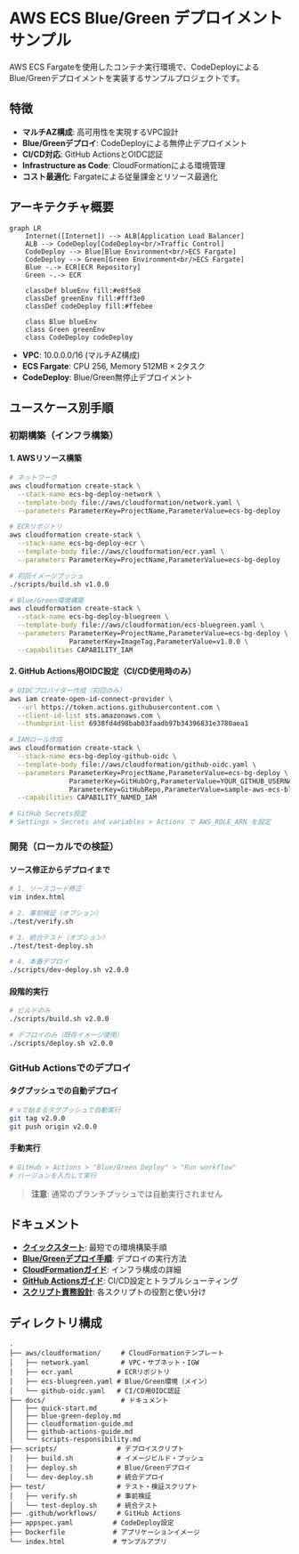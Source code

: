# AWS ECS Blue/Green デプロイメントサンプル

AWS ECS Fargateを使用したコンテナ実行環境で、CodeDeployによるBlue/Greenデプロイメントを実装するサンプルプロジェクトです。

## 特徴

- **マルチAZ構成**: 高可用性を実現するVPC設計
- **Blue/Greenデプロイ**: CodeDeployによる無停止デプロイメント
- **CI/CD対応**: GitHub ActionsとOIDC認証
- **Infrastructure as Code**: CloudFormationによる環境管理
- **コスト最適化**: Fargateによる従量課金とリソース最適化

## アーキテクチャ概要

```mermaid
graph LR
    Internet([Internet]) --> ALB[Application Load Balancer]
    ALB --> CodeDeploy[CodeDeploy<br/>Traffic Control]
    CodeDeploy --> Blue[Blue Environment<br/>ECS Fargate]
    CodeDeploy --> Green[Green Environment<br/>ECS Fargate]
    Blue -.-> ECR[ECR Repository]
    Green -.-> ECR
    
    classDef blueEnv fill:#e8f5e8
    classDef greenEnv fill:#fff3e0
    classDef codeDeploy fill:#ffebee
    
    class Blue blueEnv
    class Green greenEnv
    class CodeDeploy codeDeploy
```

- **VPC**: 10.0.0.0/16 (マルチAZ構成)
- **ECS Fargate**: CPU 256, Memory 512MB × 2タスク
- **CodeDeploy**: Blue/Green無停止デプロイメント

## ユースケース別手順

### 初期構築（インフラ構築）

#### 1. AWSリソース構築
```bash
# ネットワーク
aws cloudformation create-stack \
  --stack-name ecs-bg-deploy-network \
  --template-body file://aws/cloudformation/network.yaml \
  --parameters ParameterKey=ProjectName,ParameterValue=ecs-bg-deploy

# ECRリポジトリ
aws cloudformation create-stack \
  --stack-name ecs-bg-deploy-ecr \
  --template-body file://aws/cloudformation/ecr.yaml \
  --parameters ParameterKey=ProjectName,ParameterValue=ecs-bg-deploy

# 初回イメージプッシュ
./scripts/build.sh v1.0.0

# Blue/Green環境構築
aws cloudformation create-stack \
  --stack-name ecs-bg-deploy-bluegreen \
  --template-body file://aws/cloudformation/ecs-bluegreen.yaml \
  --parameters ParameterKey=ProjectName,ParameterValue=ecs-bg-deploy \
               ParameterKey=ImageTag,ParameterValue=v1.0.0 \
  --capabilities CAPABILITY_IAM
```

#### 2. GitHub Actions用OIDC設定（CI/CD使用時のみ）
```bash
# OIDCプロバイダー作成（初回のみ）
aws iam create-open-id-connect-provider \
  --url https://token.actions.githubusercontent.com \
  --client-id-list sts.amazonaws.com \
  --thumbprint-list 6938fd4d98bab03faadb97b34396831e3780aea1

# IAMロール作成
aws cloudformation create-stack \
  --stack-name ecs-bg-deploy-github-oidc \
  --template-body file://aws/cloudformation/github-oidc.yaml \
  --parameters ParameterKey=ProjectName,ParameterValue=ecs-bg-deploy \
               ParameterKey=GitHubOrg,ParameterValue=YOUR_GITHUB_USERNAME \
               ParameterKey=GitHubRepo,ParameterValue=sample-aws-ecs-blue-green-deploy \
  --capabilities CAPABILITY_NAMED_IAM

# GitHub Secrets設定
# Settings > Secrets and variables > Actions で AWS_ROLE_ARN を設定
```

### 開発（ローカルでの検証）

#### ソース修正からデプロイまで
```bash
# 1. ソースコード修正
vim index.html

# 2. 事前検証（オプション）
./test/verify.sh

# 3. 統合テスト（オプション）
./test/test-deploy.sh

# 4. 本番デプロイ
./scripts/dev-deploy.sh v2.0.0
```

#### 段階的実行
```bash
# ビルドのみ
./scripts/build.sh v2.0.0

# デプロイのみ（既存イメージ使用）
./scripts/deploy.sh v2.0.0
```

### GitHub Actionsでのデプロイ

#### タグプッシュでの自動デプロイ
```bash
# vで始まるタグプッシュで自動実行
git tag v2.0.0
git push origin v2.0.0
```

#### 手動実行
```bash
# GitHub > Actions > "Blue/Green Deploy" > "Run workflow"
# バージョンを入力して実行
```

> **注意**: 通常のブランチプッシュでは自動実行されません

## ドキュメント

- **[クイックスタート](docs/quick-start.md)**: 最短での環境構築手順
- **[Blue/Greenデプロイ手順](docs/blue-green-deploy.md)**: デプロイの実行方法
- **[CloudFormationガイド](docs/cloudformation-guide.md)**: インフラ構成の詳細
- **[GitHub Actionsガイド](docs/github-actions-guide.md)**: CI/CD設定とトラブルシューティング
- **[スクリプト責務設計](docs/scripts-responsibility.md)**: 各スクリプトの役割と使い分け

## ディレクトリ構成
```
.
├── aws/cloudformation/     # CloudFormationテンプレート
│   ├── network.yaml        # VPC・サブネット・IGW
│   ├── ecr.yaml           # ECRリポジトリ
│   ├── ecs-bluegreen.yaml # Blue/Green環境（メイン）
│   └── github-oidc.yaml   # CI/CD用OIDC認証
├── docs/                   # ドキュメント
│   ├── quick-start.md
│   ├── blue-green-deploy.md
│   ├── cloudformation-guide.md
│   ├── github-actions-guide.md
│   └── scripts-responsibility.md
├── scripts/               # デプロイスクリプト
│   ├── build.sh           # イメージビルド・プッシュ
│   ├── deploy.sh          # Blue/Greenデプロイ
│   └── dev-deploy.sh      # 統合デプロイ
├── test/                  # テスト・検証スクリプト
│   ├── verify.sh          # 事前検証
│   └── test-deploy.sh     # 統合テスト
├── .github/workflows/     # GitHub Actions
├── appspec.yaml          # CodeDeploy設定
├── Dockerfile            # アプリケーションイメージ
└── index.html            # サンプルアプリ
```